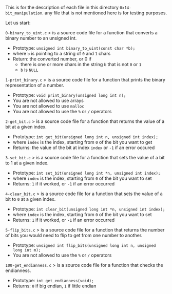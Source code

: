 This is for the description of each file in this directory `0x14-bit_manipulation`. any file that is not mentioned here is for testing purposes.

Let us start:

`0-binary_to_uint.c` > is a source code file for a function that converts a binary number to an unsigned int.

- Prototype: `unsigned int binary_to_uint(const char *b);`
- where `b` is pointing to a string of `0` and `1` chars
- Return: the converted number, or 0 if
  - there is one or more chars in the string `b` that is not `0` or `1`
  - `b` is `NULL`

`1-print_binary.c` > is a source code file for a function that prints the binary representation of a number.

- Prototype: `void print_binary(unsigned long int n);`
- You are not allowed to use arrays
- You are not allowed to use `malloc`
- You are not allowed to use the `%` or `/` operators

`2-get_bit.c` > is a source code file for a function that returns the value of a bit at a given index.

- Prototype: `int get_bit(unsigned long int n, unsigned int index);`
- where `index` is the index, starting from `0` of the bit you want to get
- Returns: the value of the bit at index `index` or `-1` if an error occured

`3-set_bit.c` > is a source code file for a function that sets the value of a bit to 1 at a given index.

- Prototype: `int set_bit(unsigned long int *n, unsigned int index);`
- where `index` is the index, starting from `0` of the bit you want to set
- Returns: `1` if it worked, or `-1` if an error occurred

`4-clear_bit.c` > is a source code file for a function that sets the value of a bit to `0` at a given index.

- Prototype: `int clear_bit(unsigned long int *n, unsigned int index);`
- where `index` is the index, starting from `0` of the bit you want to set
- Returns: `1` if it worked, or `-1` if an error occurred

`5-flip_bits.c` > is a source code file for a function that returns the number of bits you would need to flip to get from one number to another.

- Prototype: `unsigned int flip_bits(unsigned long int n, unsigned long int m);`
- You are not allowed to use the `%` or `/` operators

`100-get_endianness.c` > is a source code file for a function that checks the endianness.

- Prototype: `int get_endianness(void);`
- Returns: `0` if big endian, `1` if little endian
